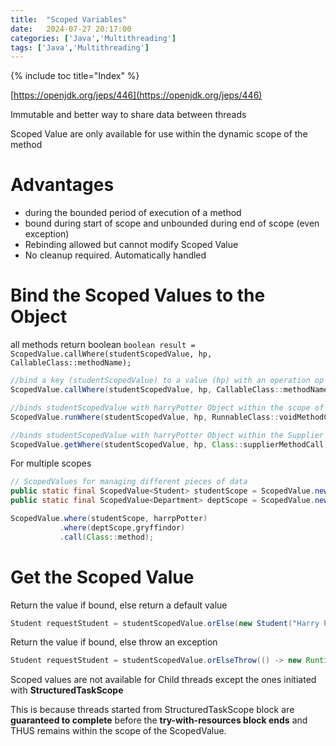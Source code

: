 ```yaml
---
title:  "Scoped Variables"
date:   2024-07-27 20:17:00
categories: ['Java','Multithreading']
tags: ['Java','Multithreading']
---
```


{% include toc title="Index" %}

[https://openjdk.org/jeps/446](https://openjdk.org/jeps/446)

Immutable and better way to share data between threads

Scoped Value are only available for use within the dynamic scope of the method

# Advantages
- during the bounded period of execution of a method 
- bound during start of scope and unbounded during end of scope (even exception)
- Rebinding allowed but cannot modify Scoped Value
- No cleanup required. Automatically handled

# Bind the Scoped Values to the Object
all methods return boolean
`boolean result = ScopedValue.callWhere(studentScopedValue, hp, CallableClass::methodName);`

```java
//bind a key (studentScopedValue) to a value (hp) with an operation op (handleUser())
ScopedValue.callWhere(studentScopedValue, hp, CallableClass::methodName);//using a callable

//binds studentScopedValue with harryPotter Object within the scope of the method voidMethodCall
ScopedValue.runWhere(studentScopedValue, hp, RunnableClass::voidMethodCall);//using runnable, void method call

//binds studentScopedValue with harryPotter Object within the Supplier method voidMethodCall
ScopedValue.getWhere(studentScopedValue, hp, Class::supplierMethodCall);
```

For multiple scopes 
```java
// ScopedValues for managing different pieces of data
public static final ScopedValue<Student> studentScope = ScopedValue.newInstance();
public static final ScopedValue<Department> deptScope = ScopedValue.newInstance();

ScopedValue.where(studentScope, harrpPotter)
           .where(deptScope,gryffindor)
           .call(Class::method);
```

# Get the Scoped Value

Return the value if bound, else return a default value
```java
Student requestStudent = studentScopedValue.orElse(new Student("Harry Potter"));
```

Return the value if bound, else throw an exception
```java
Student requestStudent = studentScopedValue.orElseThrow(() -> new RuntimeException("Not Bound");
```

Scoped values are not available for Child threads except the ones initiated with **StructuredTaskScope** 

This is because threads started from StructuredTaskScope block are 
**guaranteed to complete** before the **try-with-resources block ends** and THUS
remains within the scope of the ScopedValue.